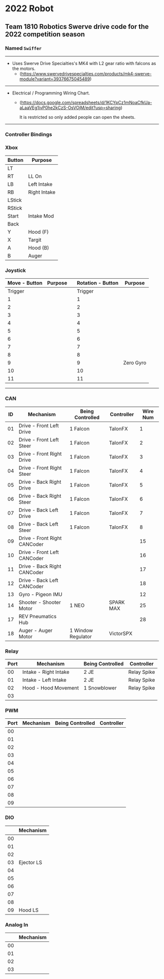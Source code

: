 # 2022 Robot

## Team 1810 Robotics Swerve drive code for the 2022 competition season

### Named `Swiffer`

---

* Uses Swerve Drive Specialties's MK4 with L2 gear ratio with falcons as the motors.
  * (<https://www.swervedrivespecialties.com/products/mk4-swerve-module?variant=39376675045489>)

---

* Electrical / Programming Wiring Chart.
  * (<https://docs.google.com/spreadsheets/d/1KCYpCz1mNoaCfkUa-aLaaVEg1ivP0he2kCzS-OsVOjM/edit?usp=sharing>)

    It is restricted so only added people can open the sheets.

---

### Controller Bindings

### Xbox

| Button | Purpose      |
| -----  | -----        |
| LT     |              |
| RT     | LL On        |
| LB     | Left Intake  |
| RB     | Right Intake |
| LStick |              |
| RStick |              |
| Start  | Intake Mod   |
| Back   |              |
| Y      | Hood (F)     |
| X      | Targit       |
| A      | Hood (B)     |
| B      | Auger        |

### Joystick

| Move - Button  | Purpose | | Rotation - Button | Purpose   |
| -----          | -----   |-| -----             | -----     |
| Trigger        |         | | Trigger           |           |
| 1              |         | | 1                 |           |
| 2              |         | | 2                 |           |
| 3              |         | | 3                 |           |
| 4              |         | | 4                 |           |
| 5              |         | | 5                 |           |
| 6              |         | | 6                 |           |
| 7              |         | | 7                 |           |
| 8              |         | | 8                 |           |
| 9              |         | | 9                 | Zero Gyro |
| 10             |         | | 10                |           |
| 11             |         | | 11                |           |

---

### CAN

| ID     | Mechanism                    | Being Controlled   | Controller | Wire Num |
| -----  | -----                        | -----              | -----      | -----    |
| 01     | Drive - Front Left Drive     | 1 Falcon           | TalonFX    | 1        |
| 02     | Drive - Front Left Steer     | 1 Falcon           | TalonFX    | 2        |
| 03     | Drive - Front Right Drive    | 1 Falcon           | TalonFX    | 3        |
| 04     | Drive - Front Right Steer    | 1 Falcon           | TalonFX    | 4        |
| 05     | Drive - Back Right Drive     | 1 Falcon           | TalonFX    | 5        |
| 06     | Drive - Back Right Steer     | 1 Falcon           | TalonFX    | 6        |
| 07     | Drive - Back Left Drive      | 1 Falcon           | TalonFX    | 7        |
| 08     | Drive - Back Left Steer      | 1 Falcon           | TalonFX    | 8        |
| 09     | Drive - Front Right CANCoder |                    |            | 15       |
| 10     | Drive - Front Left CANCoder  |                    |            | 16       |
| 11     | Drive - Back Right CANCoder  |                    |            | 17       |
| 12     | Drive - Back Left CANCoder   |                    |            | 18       |
| 13     | Gyro - Pigeon IMU            |                    |            | 12       |
| 14     | Shooter - Shooter Motor      | 1 NEO              | SPARK MAX  | 25       |
| 17     | REV Pneumatics Hub           |                    |            | 28       |
| 18     | Auger - Auger Motor          | 1 Window Regulator | VictorSPX  |          |

### Relay

| Port |  Mechanism            | Being Controlled   | Controller  |
| -----| -----                 | -----              | -----       |
| 00   | Intake - Right Intake | 2 JE               | Relay Spike |
| 01   | Intake - Left Intake  | 2 JE               | Relay Spike |
| 02   | Hood - Hood Movement  | 1 Snowblower       | Relay Spike |
| 03   |                       |                    |             |

### PWM

| Port  | Mechanism | Being Controlled | Controller |
| ----- | -----     | -----            | -----      |
| 00    |           |                  |            |
| 01    |           |                  |            |
| 02    |           |                  |            |
| 03    |           |                  |            |
| 04    |           |                  |            |
| 05    |           |                  |            |
| 06    |           |                  |            |
| 07    |           |                  |            |
| 08    |           |                  |            |
| 09    |           |                  |            |

### DIO

|       | Mechanism  |
| ----- | -----      |
| 00    |            |
| 01    |            |
| 02    |            |
| 03    | Ejector LS |
| 04    |            |
| 05    |            |
| 06    |            |
| 07    |            |
| 08    |            |
| 09    | Hood LS    |

### Analog In

|           | Mechanism |
| -----     | -----     |
| 00        |           |
| 01        |           |
| 02        |           |
| 03        |           |
